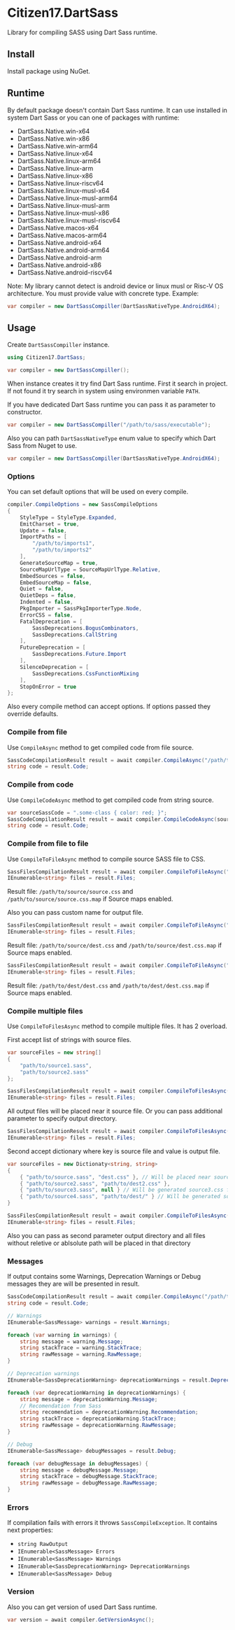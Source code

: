 # Citizen17.DartSass

Library for compiling SASS using Dart Sass runtime.

## Install

Install package using NuGet.

## Runtime

By default package doesn't contain Dart Sass runtime. It can use installed in system Dart Sass or you can one of packages with runtime:

* DartSass.Native.win-x64
* DartSass.Native.win-x86
* DartSass.Native.win-arm64
* DartSass.Native.linux-x64
* DartSass.Native.linux-arm64
* DartSass.Native.linux-arm
* DartSass.Native.linux-x86
* DartSass.Native.linux-riscv64
* DartSass.Native.linux-musl-x64
* DartSass.Native.linux-musl-arm64
* DartSass.Native.linux-musl-arm
* DartSass.Native.linux-musl-x86
* DartSass.Native.linux-musl-riscv64
* DartSass.Native.macos-x64
* DartSass.Native.macos-arm64
* DartSass.Native.android-x64
* DartSass.Native.android-arm64
* DartSass.Native.android-arm
* DartSass.Native.android-x86
* DartSass.Native.android-riscv64

Note: My library cannot detect is android device or linux musl or Risc-V OS architecture. You must provide value with concrete type.
Example:

```csharp
var compiler = new DartSassCompiller(DartSassNativeType.AndroidX64);
```

## Usage

Create `DartSassCompiller` instance.

```csharp
using Citizen17.DartSass;

var compiler = new DartSassCompiller();
```

When instance creates it try find Dart Sass runtime. First it search in project. If not found it try search in system using environmen variable `PATH`.

If you have dedicated Dart Sass runtime you can pass it as parameter to constructor.

```csharp
var compiler = new DartSassCompiller("/path/to/sass/executable");
```

Also you can path `DartSassNativeType` enum value to specify which Dart Sass from Nuget to use.

```csharp
var compiler = new DartSassCompiller(DartSassNativeType.AndroidX64);
```

### Options

You can set default options that will be used on every compile.

```csharp
compiler.CompileOptions = new SassCompileOptions
{
    StyleType = StyleType.Expanded,
    EmitCharset = true,
    Update = false,
    ImportPaths = [
        "/path/to/imports1",
        "/path/to/imports2"
    ],
    GenerateSourceMap = true,
    SourceMapUrlType = SourceMapUrlType.Relative,
    EmbedSources = false,
    EmbedSourceMap = false,
    Quiet = false,
    QuietDeps = false,
    Indented = false,
    PkgImporter = SassPkgImporterType.Node,
    ErrorCSS = false,
    FatalDeprecation = [
        SassDeprecations.BogusCombinators,
        SassDeprecations.CallString
    ],
    FutureDeprecation = [
        SassDeprecations.Future.Import
    ],
    SilenceDeprecation = [
        SassDeprecations.CssFunctionMixing
    ],
    StopOnError = true
};
```

Also every compile method can accept options. If options passed they override defaults.

### Compile from file

Use `CompileAsync` method to get compiled code from file source.

```csharp
SassCodeCompilationResult result = await compiler.CompileAsync("/path/to/source.scss");
string code = result.Code;
```

### Compile from code

Use `CompileCodeAsync` method to get compiled code from string source.

```csharp
var sourceSassCode = ".some-class { color: red; }";
SassCodeCompilationResult result = await compiler.CompileCodeAsync(sourceSassCode);
string code = result.Code;
```

### Compile from file to file

Use `CompileToFileAsync` method to compile source SASS file to CSS.

```csharp
SassFilesCompilationResult result = await compiler.CompileToFileAsync("/path/to/source/source.scss");
IEnumerable<string> files = result.Files;

```

Result file: `/path/to/source/source.css` and `/path/to/source/source.css.map` if Source maps enabled.

Also you can pass custom name for output file.

```csharp
SassFilesCompilationResult result = await compiler.CompileToFileAsync("/path/to/source/source.scss", "dest.css");
IEnumerable<string> files = result.Files;
```

Result file: `/path/to/source/dest.css` and `/path/to/source/dest.css.map` if Source maps enabled.

```csharp
SassFilesCompilationResult result = await compiler.CompileToFileAsync("/path/to/source/source.scss", "/path/to/dest/dest.css");
IEnumerable<string> files = result.Files;
```

Result file: `/path/to/dest/dest.css` and `/path/to/dest/dest.css.map` if Source maps enabled.

### Compile multiple files

Use `CompileToFilesAsync` method to compile multiple files.
It has 2 overload.

First accept list of strings with source files.

```csharp
var sourceFiles = new string[]
{
    "path/to/source1.sass",
    "path/to/source2.sass"
};

SassFilesCompilationResult result = await compiler.CompileToFilesAsync(sourceFiles);
IEnumerable<string> files = result.Files;
```

All output files will be placed near it source file. Or you can pass additional parameter to specify output directory.

```csharp
SassFilesCompilationResult result = await compiler.CompileToFilesAsync(sourceFiles, "/path/to/dest");
IEnumerable<string> files = result.Files;
```

Second accept dictionary where key is source file and value is output file.

```csharp
var sourceFiles = new Dictionaty<string, string>
{
    { "path/to/source.sass", "dest.css" }, // Will be placed near source file
    { "path/to/source2.sass", "path/to/dest2.css" },
    { "path/to/source3.sass", null } // Will be generated source3.css file and placed near source file
    { "path/to/source4.sass", "path/to/dest/" } // Will be generated source4.css file and placed in path/to/dest/
}

SassFilesCompilationResult result = await compiler.CompileToFilesAsync(sourceFiles);
IEnumerable<string> files = result.Files;
```

Also you can pass as second parameter output directory and all files without reletive or ablsolute path will be placed in that directory

### Messages

If output contains some Warnings, Deprecation Warnings or Debug messages they are will be presented in result.

```csharp
SassCodeCompilationResult result = await compiler.CompileAsync("/path/to/source.scss");
string code = result.Code;

// Warnings
IEnumerable<SassMessage> warnings = result.Warnings;

foreach (var warning in warnings) {
    string message = warning.Message;
    string stackTrace = warning.StackTrace;
    string rawMessage = warning.RawMessage;
}

// Deprecation warnings
IEnumerable<SassDeprecationWarning> deprecationWarnings = result.DeprecationWarnings;

foreach (var deprecationWarning in deprecationWarnings) {
    string message = deprecationWarning.Message;
    // Recomendation from Sass
    string recomendation = deprecationWarning.Recommendation;
    string stackTrace = deprecationWarning.StackTrace;
    string rawMessage = deprecationWarning.RawMessage;
}

// Debug
IEnumerable<SassMessage> debugMessages = result.Debug;

foreach (var debugMessage in debugMessages) {
    string message = debugMessage.Message;
    string stackTrace = debugMessage.StackTrace;
    string rawMessage = debugMessage.RawMessage;
}
```

### Errors

If compilation fails with errors it throws `SassCompileException`. It contains next properties:

* `string RawOutput`
* `IEnumerable<SassMessage> Errors`
* `IEnumerable<SassMessage> Warnings`
* `IEnumerable<SassDeprecationWarning> DeprecationWarnings`
* `IEnumerable<SassMessage> Debug`

### Version

Also you can get version of used Dart Sass runtime.

```csharp
var version = await compiler.GetVersionAsync();
```
